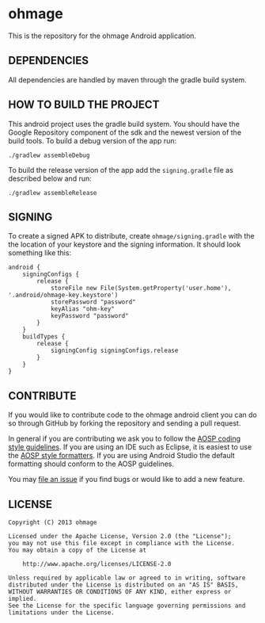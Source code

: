 ohmage
======

This is the repository for the ohmage Android application.

DEPENDENCIES
------------

All dependencies are handled by maven through the gradle build system.


HOW TO BUILD THE PROJECT
------------------------

This android project uses the gradle build system. You should have the Google Repository component
of the sdk and the newest version of the build tools. To build a debug version of the app run:

    ./gradlew assembleDebug

To build the release version of the app add the `signing.gradle` file as described below and run:

    ./gradlew assembleRelease


SIGNING
-------

To create a signed APK to distribute, create `ohmage/signing.gradle` with the the location of your
keystore and the signing information. It should look something like this:

    android {
        signingConfigs {
            release {
                storeFile new File(System.getProperty('user.home'), '.android/ohmage-key.keystore')
                storePassword "password"
                keyAlias "ohm-key"
                keyPassword "password"
            }
        }
        buildTypes {
            release {
                signingConfig signingConfigs.release
            }
        }
    }

CONTRIBUTE
----------

If you would like to contribute code to the ohmage android client you can do so through
GitHub by forking the repository and sending a pull request.

In general if you are contributing we ask you to follow the
[AOSP coding style guidelines](http://source.android.com/source/code-style.html).
If you are using an IDE such as Eclipse, it is easiest to use the
[AOSP style formatters](http://source.android.com/source/using-eclipse.html#eclipse-formatting). If
you are using Android Studio the default formatting should conform to the AOSP guidelines.

You may [file an issue](https://github.com/ohmage/android/issues/new) if you find bugs or would
like to add a new feature.

LICENSE
-------

    Copyright (C) 2013 ohmage

    Licensed under the Apache License, Version 2.0 (the "License");
    you may not use this file except in compliance with the License.
    You may obtain a copy of the License at

        http://www.apache.org/licenses/LICENSE-2.0

    Unless required by applicable law or agreed to in writing, software
    distributed under the License is distributed on an "AS IS" BASIS,
    WITHOUT WARRANTIES OR CONDITIONS OF ANY KIND, either express or implied.
    See the License for the specific language governing permissions and
    limitations under the License.

[gist]: https://gist.github.com/f2prateek/5606337
[sealskej]: https://gist.github.com/f2prateek/5606337/#comment-903996